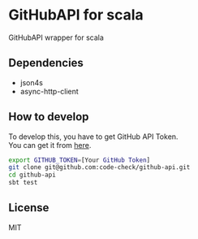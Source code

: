 # GitHubAPI for scala
GitHubAPI wrapper for scala

## Dependencies
- json4s
- async-http-client

## How to develop
To develop this, you have to get GitHub API Token.  
You can get it from [here](https://github.com/settings/applications).

``` bash
export GITHUB_TOKEN=[Your GitHub Token] 
git clone git@github.com:code-check/github-api.git
cd github-api
sbt test
```

## License
MIT